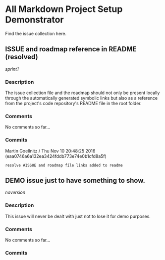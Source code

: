 # All Markdown Project Setup Demonstrator

Find the issue collection here.

## ISSUE and roadmap reference in README (resolved)

*sprint1*

### Description

The issue collection file and the roadmap should not only be present locally through the automatically generated symbolic links but also as a reference from the project's code repository's README file in the root folder.

### Comments

No comments so far...

### Commits

 Martin Goellnitz  / Thu Nov 10 20:48:25 2016 (eaa0746a6a132ea3424fddb773e74e0b1cfd8a5f)

    resolve #ISSUE and roadmap file links added to readme

## DEMO issue just to have something to show.

*noversion*

### Description

This issue will never be dealt with just not to lose it for demo purposes.

### Comments

No comments so far...

### Commits
